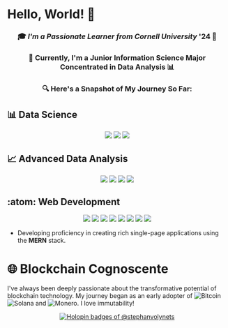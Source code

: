 # Hello, World! 👋

<div align="center">
  
  ### 🎓 _I'm a Passionate Learner from Cornell University_ '24 🚀
  ### 📘 Currently, I'm a Junior **Information Science Major** Concentrated in **Data Analysis** 📊

  ### 🔍 Here's a Snapshot of My Journey So Far:

</div>

## 📊 Data Science 

<div align="center"> 
  <img src="https://img.shields.io/badge/Python-3776AB?style=for-the-badge&logo=python&logoColor=white" />
  <img src="https://img.shields.io/badge/R-276DC3?style=for-the-badge&logo=r&logoColor=white" />
  <img src="https://img.shields.io/badge/ggplot2-FF6F61?style=for-the-badge&logo=ggplot2&logoColor=white" />
</div>

## 📈 Advanced Data Analysis 

<div align="center">
  <img src="https://img.shields.io/badge/SQL-4479A1?style=for-the-badge&logo=sql&logoColor=white" />
  <img src="https://img.shields.io/badge/Pandas-150458?style=for-the-badge&logo=pandas&logoColor=white" />
  <img src="https://img.shields.io/badge/Numpy-013243?style=for-the-badge&logo=numpy&logoColor=white" />
  <img src="https://img.shields.io/badge/DuckDB-5A3E61?style=for-the-badge&logo=duckdb&logoColor=white" />
</div>

## :atom: Web Development

<div align="center">
  <img src="https://img.shields.io/badge/HTML5-E34F26?style=for-the-badge&logo=html5&logoColor=white" />
  <img src="https://img.shields.io/badge/CSS3-1572B6?style=for-the-badge&logo=css3&logoColor=white" />
  <img src="https://img.shields.io/badge/JavaScript-F7DF1E?style=for-the-badge&logo=javascript&logoColor=black" />
  <img src="https://img.shields.io/badge/React-61DAFB?style=for-the-badge&logo=react&logoColor=white" />
  <img src="https://img.shields.io/badge/Express.js-404D59?style=for-the-badge" />
  <img src="https://img.shields.io/badge/MongoDB-4EA94B?style=for-the-badge&logo=mongodb&logoColor=white" />
  <img src="https://img.shields.io/badge/node.js-6DA55F?logo=node.js&logoColor=white" />
  <img src="https://img.shields.io/badge/git-%23F05033.svg?logo=git&logoColor=white" />
</div>

- Developing proficiency in creating rich single-page applications using the **MERN** stack.

# 🌐 Blockchain Cognoscente

I've always been deeply passionate about the transformative potential of blockchain technology. My journey began as an early adopter of ![Bitcoin](https://img.shields.io/badge/Bitcoin-000000?style=for-the-badge&logo=bitcoin&logoColor=white) ![Solana](https://img.shields.io/badge/Solana-000000?style=for-the-badge&logo=solana&logoColor=white) and ![Monero](https://img.shields.io/badge/monero-FF6600?logo=monero&logoColor=white).  I love immutability!

<div align="center">
  <a href="https://holopin.io/@stephanvolynets">
    <img src="https://holopin.me/stephanvolynets" alt="Holopin badges of @stephanvolynets">
  </a>
</div>
